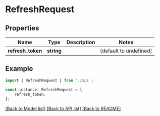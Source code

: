 # RefreshRequest


## Properties

Name | Type | Description | Notes
------------ | ------------- | ------------- | -------------
**refresh_token** | **string** |  | [default to undefined]

## Example

```typescript
import { RefreshRequest } from './api';

const instance: RefreshRequest = {
    refresh_token,
};
```

[[Back to Model list]](../README.md#documentation-for-models) [[Back to API list]](../README.md#documentation-for-api-endpoints) [[Back to README]](../README.md)
